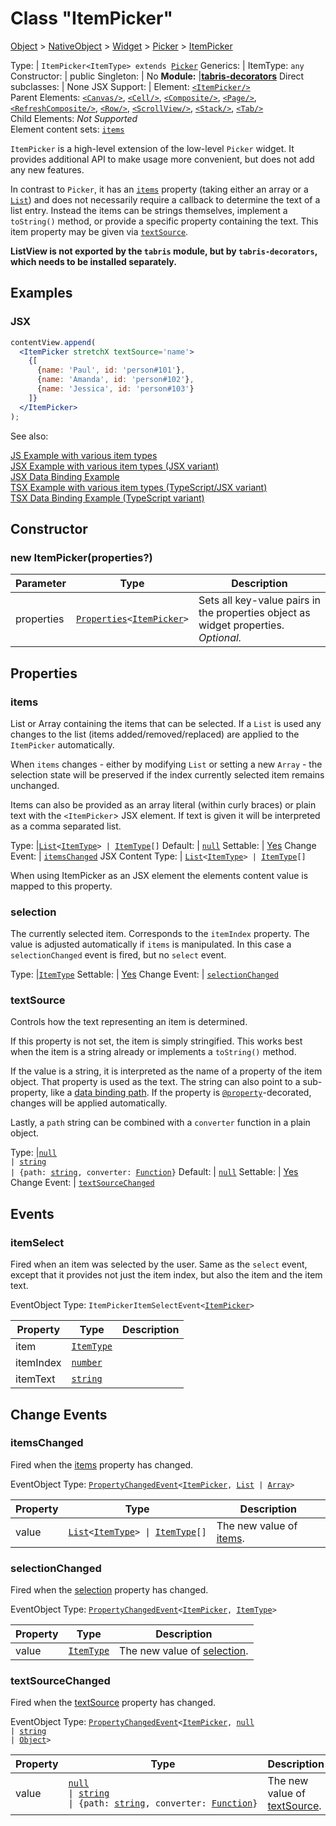 ---
---
# Class "ItemPicker"

<a href="https://developer.mozilla.org/en-US/docs/Web/JavaScript/Reference/Global_Objects/Object" title="View &quot;Object&quot; on MDN">Object</a> > <a href="NativeObject.html" title="NativeObject Class Reference">NativeObject</a> > <a href="Widget.html" title="Widget Class Reference">Widget</a> > <a href="Picker.html" title="Picker Class Reference">Picker</a> > <a href="#" >ItemPicker</a>

Type: | <code style="white-space: nowrap">ItemPicker&lt;ItemType&gt; extends <a href="Picker.html" title="Picker Class Reference">Picker</a></code>
Generics: | <span id="generics">ItemType: <code style="white-space: nowrap"><a title="Literally any JavaScript value">any</a></code><br/></span>
Constructor: | public
Singleton: | No
**Module:** |<a href="https://www.npmjs.com/package/tabris-decorators" >**tabris-decorators**</a>
Direct subclasses: | None
JSX Support: | Element: <code style="white-space: nowrap"><a href="#" >&lt;ItemPicker/&gt;</a></code><br/>Parent Elements: <code style="white-space: nowrap"><a href="Canvas.html" title="Canvas Class Reference">&lt;Canvas/&gt;</a></code>, <code style="white-space: nowrap"><a href="Cell.html" title="Cell Class Reference">&lt;Cell/&gt;</a></code>, <code style="white-space: nowrap"><a href="Composite.html" title="Composite Class Reference">&lt;Composite/&gt;</a></code>, <code style="white-space: nowrap"><a href="Page.html" title="Page Class Reference">&lt;Page/&gt;</a></code>, <code style="white-space: nowrap"><a href="RefreshComposite.html" title="RefreshComposite Class Reference">&lt;RefreshComposite/&gt;</a></code>, <code style="white-space: nowrap"><a href="Row.html" title="Row Class Reference">&lt;Row/&gt;</a></code>, <code style="white-space: nowrap"><a href="ScrollView.html" title="ScrollView Class Reference">&lt;ScrollView/&gt;</a></code>, <code style="white-space: nowrap"><a href="Stack.html" title="Stack Class Reference">&lt;Stack/&gt;</a></code>, <code style="white-space: nowrap"><a href="Tab.html" title="Tab Class Reference">&lt;Tab/&gt;</a></code><br/>Child Elements: *Not Supported*<br/>Element content sets: [<code style="white-space: nowrap">items</code>](#items)

`ItemPicker` is a high-level extension of the low-level `Picker` widget. It provides additional API to make usage more convenient, but does not add any new features.

In contrast to `Picker`, it has an [`items`](#items) property (taking either an array or a [`List`](./List.md)) and does not necessarily require a callback to determine the text of a list entry. Instead the items can be strings themselves, implement a `toString()` method, or provide a specific property containing the text. This item property may be given via [`textSource`](#textsource).

**ListView is not exported by the `tabris` module, but by `tabris-decorators`, which needs to be installed separately.**


## Examples
### JSX


```jsx
contentView.append(
  <ItemPicker stretchX textSource='name'>
    {[
      {name: 'Paul', id: 'person#101'},
      {name: 'Amanda', id: 'person#102'},
      {name: 'Jessica', id: 'person#103'}
    ]}
  </ItemPicker>
);
```



See also:
  
[<span class='language js'>JS</span> Example with various item types](https://github.com/eclipsesource/tabris-decorators/tree/v3.7.0/examples/itempicker-js)  
[<span class='language jsx'>JSX</span> Example with various item types (JSX variant)](https://github.com/eclipsesource/tabris-decorators/tree/v3.7.0/examples/itempicker-jsx)  
[<span class='language jsx'>JSX</span> Data Binding Example](https://github.com/eclipsesource/tabris-decorators/tree/v3.7.0/examples/bind-itempicker-list-jsx)  
[<span class='language tsx'>TSX</span> Example with various item types (TypeScript/JSX variant)](https://github.com/eclipsesource/tabris-decorators/tree/v3.7.0/examples/itempicker)  
[<span class='language tsx'>TSX</span> Data Binding Example (TypeScript variant)](https://github.com/eclipsesource/tabris-decorators/tree/v3.7.0/examples/bind-itempicker-list)

## Constructor

### new ItemPicker(properties?)

Parameter|Type|Description
-|-|-
properties | <code style="white-space: nowrap"><a href="Widget.html#propertieswidget" title="Widget Class Type">Properties</a>&lt;<a href="#" >ItemPicker</a>&gt;</code> | Sets all key-value pairs in the properties object as widget properties. *Optional.*

## Properties

### items


List or Array containing the items that can be selected. If a `List` is used any changes to the list (items added/removed/replaced) are applied to the `ItemPicker` automatically.

When `items` changes - either by modifying `List` or setting a new `Array` - the selection state will be preserved if the index currently selected item remains unchanged.

Items can also be provided as an array literal (within curly braces) or plain text with the `<ItemPicker`> JSX element. If text is given it will be interpreted as a comma separated list.

Type: |<code style="white-space: nowrap"><a href="List.html" title="List Class Reference">List</a>&lt;<a href="#generics" title="Generic Parameter&quot;ItemType&quot;">ItemType</a>&gt; &#124; <a href="#generics" title="Generic Parameter&quot;ItemType&quot;">ItemType</a>[]</code>
Default: | <code style="white-space: nowrap"><a href="https://developer.mozilla.org/en-US/docs/Web/JavaScript/Reference/Global_Objects/Object" title="View &quot;Object&quot; on MDN">null</a></code>
Settable: | <a href="../widget-basics.html#widget-properties" >Yes</a>
Change Event: | [`itemsChanged`](#itemschanged)
JSX Content Type: | <code style="white-space: nowrap"><a href="List.html" title="List Class Reference">List</a>&lt;<a href="#generics" title="Generic Parameter&quot;ItemType&quot;">ItemType</a>&gt; &#124; <a href="#generics" title="Generic Parameter&quot;ItemType&quot;">ItemType</a>[]</code>




When using ItemPicker as an JSX element the elements content value is mapped to this property.

### selection


The currently selected item. Corresponds to the `itemIndex` property. The value is adjusted automatically if `items` is manipulated. In this case a `selectionChanged` event is fired, but no `select` event.

Type: |<code style="white-space: nowrap"><a href="#generics" title="Generic Parameter&quot;ItemType&quot;">ItemType</a></code>
Settable: | <a href="../widget-basics.html#widget-properties" >Yes</a>
Change Event: | [`selectionChanged`](#selectionchanged)




### textSource


Controls how the text representing an item is determined.

If this property is not set, the item is simply stringified. This works best when the item is a string already or implements a `toString()` method.

If the value is a string, it is interpreted as the name of a property of the item object. That property is used as the text. The string can also point to a sub-property, like a [data binding path](../databinding/@component#one-way-bindings). If the property is [`@property`](../databinding/@property.md)-decorated, changes will be applied automatically.

Lastly, a `path` string can be combined with a `converter` function in a plain object.

Type: |<code style="white-space: nowrap"><a href="https://developer.mozilla.org/en-US/docs/Web/JavaScript/Data_structures#Null_type" title="View &quot;null&quot; on MDN">null</a><br/>&#124; <a href="https://developer.mozilla.org/en-US/docs/Web/JavaScript/Data_structures#String_type" title="View &quot;string&quot; on MDN">string</a><br/>&#124; {path: <a href="https://developer.mozilla.org/en-US/docs/Web/JavaScript/Data_structures#String_type" title="View &quot;string&quot; on MDN">string</a>, converter: <a href="https://developer.mozilla.org/en-US/docs/Web/JavaScript/Reference/Global_Objects/Function" title="View &quot;Function&quot; on MDN">Function</a>}</code>
Default: | <code style="white-space: nowrap"><a href="https://developer.mozilla.org/en-US/docs/Web/JavaScript/Reference/Global_Objects/Object" title="View &quot;Object&quot; on MDN">null</a></code>
Settable: | <a href="../widget-basics.html#widget-properties" >Yes</a>
Change Event: | [`textSourceChanged`](#textsourcechanged)





## Events

### itemSelect

Fired when an item was selected by the user. Same as the `select` event, except that it provides not just the item index, but also the item and the item text.

EventObject Type: <code style="white-space: nowrap">ItemPickerItemSelectEvent&lt;<a href="#" >ItemPicker</a>&gt;</code>

Property|Type|Description
-|-|-
item | <code style="white-space: nowrap"><a href="#generics" title="Generic Parameter&quot;ItemType&quot;">ItemType</a></code> | 
itemIndex | <code style="white-space: nowrap"><a href="https://developer.mozilla.org/en-US/docs/Web/JavaScript/Data_structures#Number_type" title="View &quot;number&quot; on MDN">number</a></code> | 
itemText | <code style="white-space: nowrap"><a href="https://developer.mozilla.org/en-US/docs/Web/JavaScript/Data_structures#String_type" title="View &quot;string&quot; on MDN">string</a></code> | 

## Change Events

### itemsChanged

Fired when the [items](#items) property has changed.

EventObject Type: <code style="white-space: nowrap"><a href="ChangeListeners.html#propertychangedeventtargettype-valuetype" title="ChangeListeners Class Type">PropertyChangedEvent</a>&lt;<a href="#" >ItemPicker</a>, <a href="List.html" title="List Class Reference">List</a> &#124; <a href="https://developer.mozilla.org/en-US/docs/Web/JavaScript/Reference/Global_Objects/Array" title="View &quot;Array&quot; on MDN">Array</a>&gt;</code>

Property|Type|Description
-|-|-
value | <code style="white-space: nowrap"><a href="List.html" title="List Class Reference">List</a>&lt;<a href="#generics" title="Generic Parameter&quot;ItemType&quot;">ItemType</a>&gt; &#124; <a href="#generics" title="Generic Parameter&quot;ItemType&quot;">ItemType</a>[]</code> | The new value of [items](#items).

### selectionChanged

Fired when the [selection](#selection) property has changed.

EventObject Type: <code style="white-space: nowrap"><a href="ChangeListeners.html#propertychangedeventtargettype-valuetype" title="ChangeListeners Class Type">PropertyChangedEvent</a>&lt;<a href="#" >ItemPicker</a>, <a href="#generics" title="Generic Parameter&quot;ItemType&quot;">ItemType</a>&gt;</code>

Property|Type|Description
-|-|-
value | <code style="white-space: nowrap"><a href="#generics" title="Generic Parameter&quot;ItemType&quot;">ItemType</a></code> | The new value of [selection](#selection).

### textSourceChanged

Fired when the [textSource](#textsource) property has changed.

EventObject Type: <code style="white-space: nowrap"><a href="ChangeListeners.html#propertychangedeventtargettype-valuetype" title="ChangeListeners Class Type">PropertyChangedEvent</a>&lt;<a href="#" >ItemPicker</a>, <a href="https://developer.mozilla.org/en-US/docs/Web/JavaScript/Data_structures#Null_type" title="View &quot;null&quot; on MDN">null</a><br/>&#124; <a href="https://developer.mozilla.org/en-US/docs/Web/JavaScript/Data_structures#String_type" title="View &quot;string&quot; on MDN">string</a><br/>&#124; <a href="https://developer.mozilla.org/en-US/docs/Web/JavaScript/Reference/Global_Objects/Object" title="View &quot;Object&quot; on MDN">Object</a>&gt;</code>

Property|Type|Description
-|-|-
value | <code style="white-space: nowrap"><a href="https://developer.mozilla.org/en-US/docs/Web/JavaScript/Data_structures#Null_type" title="View &quot;null&quot; on MDN">null</a><br/>&#124; <a href="https://developer.mozilla.org/en-US/docs/Web/JavaScript/Data_structures#String_type" title="View &quot;string&quot; on MDN">string</a><br/>&#124; {path: <a href="https://developer.mozilla.org/en-US/docs/Web/JavaScript/Data_structures#String_type" title="View &quot;string&quot; on MDN">string</a>, converter: <a href="https://developer.mozilla.org/en-US/docs/Web/JavaScript/Reference/Global_Objects/Function" title="View &quot;Function&quot; on MDN">Function</a>}</code> | The new value of [textSource](#textsource).


